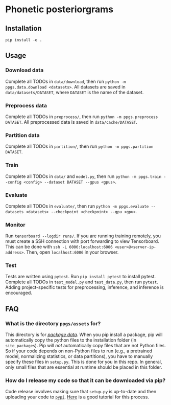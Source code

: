 # Phonetic posteriorgrams

## Installation

`pip install -e .`

## Usage

### Download data

Complete all TODOs in `data/download`, then run `python -m ppgs.data.download <datasets>`.
All datasets are saved in `data/datasets/DATASET`, where `DATASET` is the name of the dataset.


### Preprocess data

Complete all TODOs in `preprocess/`, then run `python -m ppgs.preprocess
DATASET`. All preprocessed data is saved in `data/cache/DATASET`.


### Partition data

Complete all TODOs in `partition/`, then run `python -m ppgs.partition
DATASET`.


### Train

Complete all TODOs in `data/` and `model.py`, then run `python -m ppgs.train --config <config> --dataset
DATASET --gpus <gpus>`.


### Evaluate

Complete all TODOs in `evaluate/`, then run `python -m ppgs.evaluate
--datasets <datasets> --checkpoint <checkpoint> --gpu <gpu>`.


### Monitor

Run `tensorboard --logdir runs/`. If you are running training
remotely, you must create a SSH connection with port forwarding to view
Tensorboard. This can be done with `ssh -L 6006:localhost:6006
<user>@<server-ip-address>`. Then, open `localhost:6006` in your browser.


### Test

Tests are written using `pytest`. Run `pip install pytest` to install pytest.
Complete all TODOs in `test_model.py` and `test_data.py`, then run `pytest`.
Adding project-specific tests for preprocessing, inference, and inference is
encouraged.


## FAQ

### What is the directory `ppgs/assets` for?

This directory is for
[_package data_](https://packaging.python.org/guides/distributing-packages-using-setuptools/#package-data).
When you pip install a package, pip will
automatically copy the python files to the installation folder (in
`site_packages`). Pip will _not_ automatically copy files that are not Python
files. So if your code depends on non-Python files to run (e.g., a pretrained
model, normalizing statistics, or data partitions), you have to manually
specify these files in `setup.py`. This is done for you in this repo. In
general, only small files that are essential at runtime should be placed in
this folder.


### How do I release my code so that it can be downloaded via pip?

Code release involves making sure that `setup.py` is up-to-date and then
uploading your code to [`pypi`](https://www.pypi.org).
[Here](https://packaging.python.org/tutorials/packaging-projects/) is a good
tutorial for this process.

